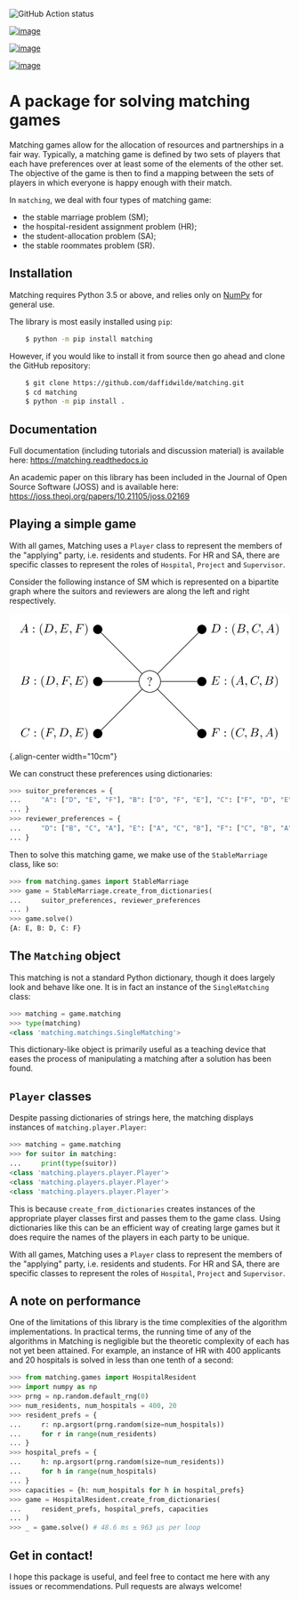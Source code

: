 ![GitHub Action status](https://github.com/daffidwilde/matching/actions/workflows/ci.yml/badge.svg?branch=main)

[![image](https://img.shields.io/badge/code%20style-black-000000.svg)](https://github.com/ambv/black)

[![image](https://zenodo.org/badge/119597240.svg)](https://zenodo.org/badge/latestdoi/119597240)

[![image](https://joss.theoj.org/papers/10.21105/joss.02169/status.svg)](https://doi.org/10.21105/joss.02169)

# A package for solving matching games

Matching games allow for the allocation of resources and partnerships in
a fair way. Typically, a matching game is defined by two sets of players
that each have preferences over at least some of the elements of the
other set. The objective of the game is then to find a mapping between
the sets of players in which everyone is happy enough with their match.

In `matching`, we deal with four types of matching game:

-   the stable marriage problem (SM);
-   the hospital-resident assignment problem (HR);
-   the student-allocation problem (SA);
-   the stable roommates problem (SR).

## Installation

Matching requires Python 3.5 or above, and relies only on
[NumPy](http://www.numpy.org/) for general use.

The library is most easily installed using `pip`:

```bash
    $ python -m pip install matching
```

However, if you would like to install it from source then go ahead and
clone the GitHub repository:

```bash
    $ git clone https://github.com/daffidwilde/matching.git
    $ cd matching
    $ python -m pip install .
```

## Documentation

Full documentation (including tutorials and discussion material) is
available here: <https://matching.readthedocs.io>

An academic paper on this library has been included in the Journal of
Open Source Software (JOSS) and is available here:
<https://joss.theoj.org/papers/10.21105/joss.02169>

## Playing a simple game

With all games, Matching uses a `Player` class to represent the members
of the "applying" party, i.e. residents and students. For HR and SA,
there are specific classes to represent the roles of `Hospital`,
`Project` and `Supervisor`.

Consider the following instance of SM which is represented on a
bipartite graph where the suitors and reviewers are along the left and
right respectively.

![image](./tex/stable_marriage.png){.align-center width="10cm"}

We can construct these preferences using dictionaries:

```python
>>> suitor_preferences = {
...     "A": ["D", "E", "F"], "B": ["D", "F", "E"], "C": ["F", "D", "E"]
... }
>>> reviewer_preferences = {
...     "D": ["B", "C", "A"], "E": ["A", "C", "B"], "F": ["C", "B", "A"]
... }

```

Then to solve this matching game, we make use of the `StableMarriage`
class, like so:


```python
>>> from matching.games import StableMarriage
>>> game = StableMarriage.create_from_dictionaries(
...     suitor_preferences, reviewer_preferences
... )
>>> game.solve()
{A: E, B: D, C: F}

```

## The `Matching` object

This matching is not a standard Python dictionary, though it does
largely look and behave like one. It is in fact an instance of the
`SingleMatching` class:

```python
>>> matching = game.matching
>>> type(matching)
<class 'matching.matchings.SingleMatching'>

```

This dictionary-like object is primarily useful as a teaching device
that eases the process of manipulating a matching after a solution has
been found.

## `Player` classes

Despite passing dictionaries of strings here, the matching displays
instances of `matching.player.Player`:

```python
>>> matching = game.matching
>>> for suitor in matching:
...     print(type(suitor))
<class 'matching.players.player.Player'>
<class 'matching.players.player.Player'>
<class 'matching.players.player.Player'>

```

This is because `create_from_dictionaries` creates instances of the
appropriate player classes first and passes them to the game class.
Using dictionaries like this can be an efficient way of creating large
games but it does require the names of the players in each party to be
unique.

With all games, Matching uses a `Player` class to represent the members
of the "applying" party, i.e. residents and students. For HR and SA,
there are specific classes to represent the roles of `Hospital`,
`Project` and `Supervisor`.

## A note on performance

One of the limitations of this library is the time complexities of the
algorithm implementations. In practical terms, the running time of any
of the algorithms in Matching is negligible but the theoretic complexity
of each has not yet been attained. For example, an instance of HR with
400 applicants and 20 hospitals is solved in less than one tenth of a
second:

```python
>>> from matching.games import HospitalResident
>>> import numpy as np
>>> prng = np.random.default_rng(0)
>>> num_residents, num_hospitals = 400, 20
>>> resident_prefs = {
...     r: np.argsort(prng.random(size=num_hospitals))
...     for r in range(num_residents)
... }
>>> hospital_prefs = {
...     h: np.argsort(prng.random(size=num_residents))
...     for h in range(num_hospitals)
... }
>>> capacities = {h: num_hospitals for h in hospital_prefs}
>>> game = HospitalResident.create_from_dictionaries(
...     resident_prefs, hospital_prefs, capacities
... )
>>> _ = game.solve() # 48.6 ms ± 963 µs per loop

```

## Get in contact!

I hope this package is useful, and feel free to contact me here with any
issues or recommendations. Pull requests are always welcome!

